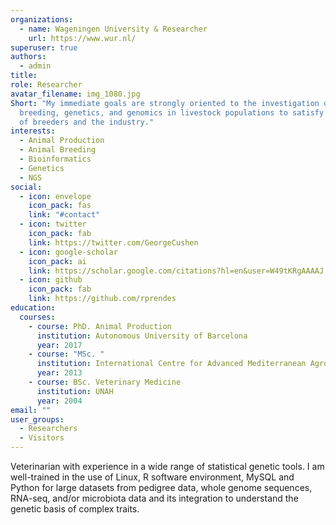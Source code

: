 ```yaml
---
organizations:
  - name: Wageningen University & Researcher
    url: https://www.wur.nl/
superuser: true
authors:
  - admin
title: 
role: Researcher
avatar_filename: img_1080.jpg
Short: "My immediate goals are strongly oriented to the investigation on animal
  breeding, genetics, and genomics in livestock populations to satisfy the needs
  of breeders and the industry."
interests:
  - Animal Production
  - Animal Breeding
  - Bioinformatics
  - Genetics
  - NGS
social:
  - icon: envelope
    icon_pack: fas
    link: "#contact"
  - icon: twitter
    icon_pack: fab
    link: https://twitter.com/GeorgeCushen
  - icon: google-scholar
    icon_pack: ai
    link: https://scholar.google.com/citations?hl=en&user=W49tKRgAAAAJ
  - icon: github
    icon_pack: fab
    link: https://github.com/rprendes
education:
  courses:
    - course: PhD. Animal Production
      institution: Autonomous University of Barcelona
      year: 2017
    - course: "MSc. "
      institution: International Centre for Advanced Mediterranean Agronomic Studies
      year: 2013
    - course: BSc. Veterinary Medicine
      institution: UNAH
      year: 2004
email: ""
user_groups:
  - Researchers
  - Visitors
---
```

Veterinarian with experience in a wide range of statistical genetic tools. I am well-trained in the use of Linux, R software environment, MySQL and Python for large datasets from pedigree data, whole genome sequences, RNA-seq, and/or microbiota data and its integration to understand the genetic basis of complex traits.
